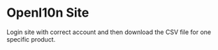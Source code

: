 # Openl10n Site
Login site with correct account and then download the CSV file for one specific product.
